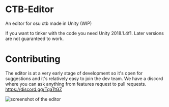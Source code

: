 # CTB-Editor
An editor for osu ctb made in Unity (WIP)

If you want to tinker with the code you need Unity 2018.1.4f1. Later versions are not guaranteed to work.

# Contributing
The editor is at a very early stage of development so it's open for suggestions and it's relatively easy to join the dev team.
We have a discord where you can ask anything from features request to pull requests.
https://discord.gg/TqaTtGZ

![screenshot of the editor](https://puu.sh/D69W3/4fb20d9264.png)

